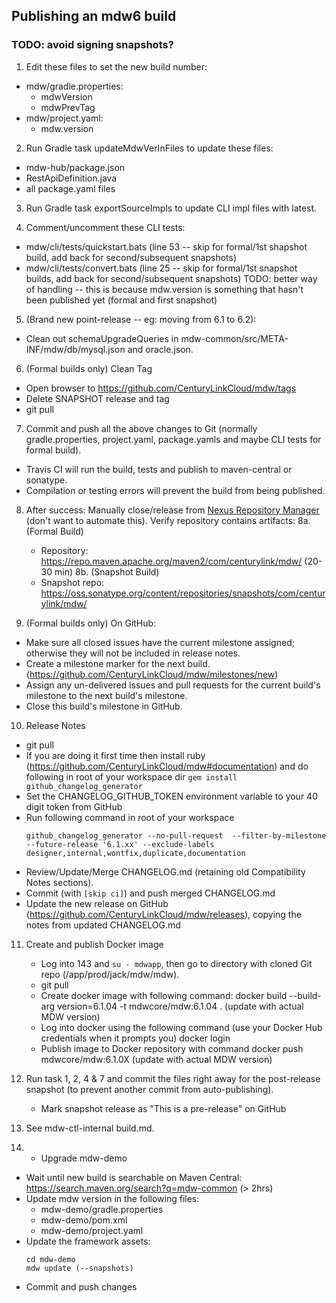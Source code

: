 ## Publishing an mdw6 build

### TODO: avoid signing snapshots?

1. Edit these files to set the new build number:
  - mdw/gradle.properties:
    - mdwVersion
    - mdwPrevTag
  - mdw/project.yaml:
    - mdw.version

2. Run Gradle task updateMdwVerInFiles to update these files:
  - mdw-hub/package.json
  - RestApiDefinition.java
  - all package.yaml files
  
3. Run Gradle task exportSourceImpls to update CLI impl files with latest.

4. Comment/uncomment these CLI tests:
  - mdw/cli/tests/quickstart.bats (line 53 -- skip for formal/1st shapshot build, add back for second/subsequent snapshots)
  - mdw/cli/tests/convert.bats (line 25 -- skip for formal/1st snapshot builds, add back for second/subsequent snapshots)
    TODO: better way of handling -- this is because mdw.version is something that hasn't been published yet (formal and first snapshot)

5. (Brand new point-release -- eg: moving from 6.1 to 6.2):
  - Clean out schemaUpgradeQueries in mdw-common/src/META-INF/mdw/db/mysql.json and oracle.json.

6. (Formal builds only) Clean Tag
  - Open browser to https://github.com/CenturyLinkCloud/mdw/tags
  - Delete SNAPSHOT release and tag
  - git pull

7. Commit and push all the above changes to Git (normally gradle.properties, project.yaml, package.yamls and maybe CLI tests for formal build).
  - Travis CI will run the build, tests and publish to maven-central or sonatype.
  - Compilation or testing errors will prevent the build from being published.

8. After success:
  Manually close/release from [Nexus Repository Manager](https://oss.sonatype.org/#welcome) (don't want to automate this).
  Verify repository contains artifacts:
  8a. (Formal Build)
    - Repository: https://repo.maven.apache.org/maven2/com/centurylink/mdw/ (20-30 min)
  8b. (Snapshot Build)
    - Snapshot repo: https://oss.sonatype.org/content/repositories/snapshots/com/centurylink/mdw/

9. (Formal builds only) On GitHub:
  - Make sure all closed issues have the current milestone assigned; otherwise they will not be included in release notes.
  - Create a milestone marker for the next build. (https://github.com/CenturyLinkCloud/mdw/milestones/new)
  - Assign any un-delivered issues and pull requests for the current build's milestone to the next build's milestone.
  - Close this build's milestone in GitHub.

10. Release Notes
  - git pull
  - If you are doing it first time then install ruby (https://github.com/CenturyLinkCloud/mdw#documentation) and do following in root of your workspace dir
    `gem install github_changelog_generator`
  - Set the CHANGELOG_GITHUB_TOKEN environment variable to your 40 digit token from GitHub
  - Run following command in root of your workspace
    ```
    github_changelog_generator --no-pull-request  --filter-by-milestone --future-release '6.1.xx' --exclude-labels designer,internal,wontfix,duplicate,documentation
    ```
  - Review/Update/Merge CHANGELOG.md (retaining old Compatibility Notes sections).
  - Commit (with `[skip ci]`) and push merged CHANGELOG.md
  - Update the new release on GitHub (https://github.com/CenturyLinkCloud/mdw/releases), copying the notes from updated CHANGELOG.md

11. Create and publish Docker image
    - Log into 143 and `su - mdwapp`, then go to directory with cloned Git repo (/app/prod/jack/mdw/mdw).
    - git pull
    - Create docker image with following command:
        docker build --build-arg version=6.1.04 -t mdwcore/mdw:6.1.04 .   (update with actual MDW version)
    - Log into docker using the following command (use your Docker Hub credentials when it prompts you)
        docker login
    - Publish image to Docker repository with command
        docker push mdwcore/mdw:6.1.0X   (update with actual MDW version)

12. Run task 1, 2, 4 & 7 and commit the files right away for the post-release snapshot (to prevent another commit from auto-publishing).
    - Mark snapshot release as "This is a pre-release" on GitHub

13. See mdw-ctl-internal build.md.

13. - Upgrade mdw-demo
   - Wait until new build is searchable on Maven Central:    
     https://search.maven.org/search?q=mdw-common (> 2hrs)
   - Update mdw version in the following files:
       - mdw-demo/gradle.properties
       - mdw-demo/pom.xml
       - mdw-demo/project.yaml
   - Update the framework assets:
     ```
     cd mdw-demo
     mdw update (--snapshots)
     ```
  - Commit and push changes
